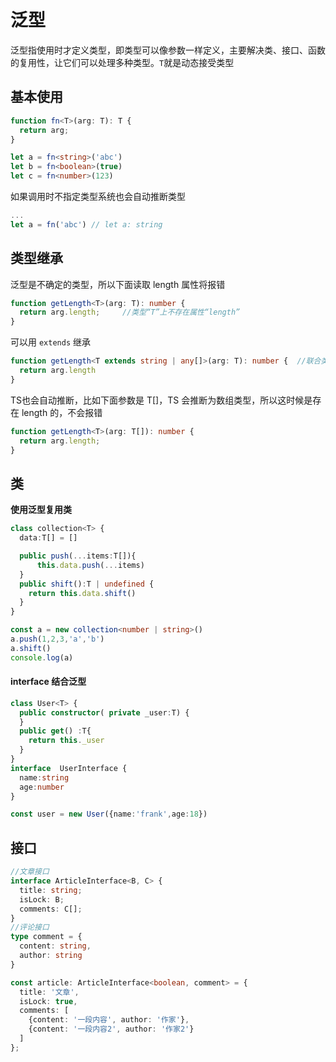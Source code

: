 # 泛型
泛型指使用时才定义类型，即类型可以像参数一样定义，主要解决类、接口、函数的复用性，让它们可以处理多种类型。`T`就是动态接受类型
## 基本使用
```ts
function fn<T>(arg: T): T {
  return arg;
}

let a = fn<string>('abc')
let b = fn<boolean>(true)
let c = fn<number>(123)
```
如果调用时不指定类型系统也会自动推断类型
```ts
...
let a = fn('abc') // let a: string
```
## 类型继承
泛型是不确定的类型，所以下面读取 length 属性将报错
```ts
function getLength<T>(arg: T): number {
  return arg.length;     //类型“T”上不存在属性“length”
}
```
可以用 `extends` 继承
```ts
function getLength<T extends string | any[]>(arg: T): number {  //联合类型
  return arg.length
}
```
TS也会自动推断，比如下面参数是 T[]，TS 会推断为数组类型，所以这时候是存在 length 的，不会报错
```ts
function getLength<T>(arg: T[]): number {
  return arg.length;
} 
```
## 类
**使用泛型复用类**
```ts
class collection<T> {
  data:T[] = []

  public push(...items:T[]){
      this.data.push(...items)
  }
  public shift():T | undefined {
    return this.data.shift()
  }
}

const a = new collection<number | string>()
a.push(1,2,3,'a','b')
a.shift()
console.log(a)
```
#### interface 结合泛型
```ts
class User<T> {
  public constructor( private _user:T) {
  }
  public get() :T{
    return this._user
  }
}
interface  UserInterface {
  name:string
  age:number
}

const user = new User({name:'frank',age:18})
```
## 接口
```ts
//文章接口
interface ArticleInterface<B, C> {
  title: string;
  isLock: B;
  comments: C[];
}
//评论接口
type comment = {
  content: string,
  author: string
}

const article: ArticleInterface<boolean, comment> = {
  title: '文章',
  isLock: true,
  comments: [
    {content: '一段内容', author: '作家'},
    {content: '一段内容2', author: '作家2'}
  ]
}; 
```